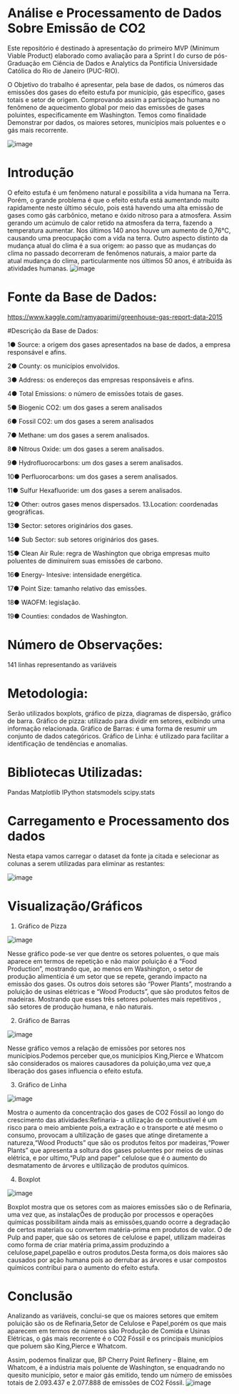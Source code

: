 # Análise e Processamento de Dados Sobre Emissão de CO2
Este repositório é destinado à apresentação do primeiro MVP (Minimum Viable Product) elaborado como avaliação para a Sprint I do curso de pós-Graduação em Ciência de Dados e Analytics da Pontifícia Universidade Católica do Rio de Janeiro (PUC-RIO).

O Objetivo do trabalho é apresentar, pela base de dados, os números das emissões dos gases do efeito estufa por município, gás específico, gases totais e setor de origem. Comprovando assim a participação humana no fenômeno de aquecimento global por meio das emissões de gases poluintes, especificamente em Washington. Temos como finalidade Demonstrar por dados, os maiores setores, municípios mais poluentes e o gás mais recorrente.

![image](https://user-images.githubusercontent.com/82593529/236043176-a1658e65-a20d-4de4-8dd1-2e4617103e5f.png)


# Introdução
O efeito estufa é um fenômeno natural e possibilita a vida humana na Terra. Porém, o grande problema é que o efeito estufa está aumentando muito rapidamente neste último século, pois está havendo uma alta emissão de gases como gás carbônico, metano e óxido nitroso para a atmosfera. Assim gerando um acúmulo de calor retido na atmosfera da terra, fazendo a temperatura aumentar. Nos últimos 140 anos houve um aumento de 0,76°C, causando uma preocupação com a vida na terra. Outro aspecto distinto da mudança atual do clima é a sua origem: ao passo que as mudanças do clima no passado decorreram de fenômenos naturais, a maior parte da atual mudança do clima, particularmente nos últimos 50 anos, é atribuída às atividades humanas.
![image](https://user-images.githubusercontent.com/82593529/236043228-9f4fadbc-bd13-4f31-8f5d-38c6b4ab6ed9.png)


# Fonte da Base de Dados:
https://www.kaggle.com/ramyaparimi/greenhouse-gas-report-data-2015

#Descrição da Base de Dados:

1● Source: a origem dos gases apresentados na base de dados, a empresa responsável e afins.

2● County: os municípios envolvidos.

3● Address: os endereços das empresas responsáveis e afins.

4● Total Emissions: o número de emissões totais de gases.

5● Biogenic CO2: um dos gases a serem analisados

6● Fossil CO2: um dos gases a serem analisados

7● Methane: um dos gases a serem analisados.

8● Nitrous Oxide: um dos gases a serem analisados.

9● Hydrofluorocarbons: um dos gases a serem analisados.

10● Perfluorocarbons: um dos gases a serem analisados.

11● Sulfur Hexafluoride: um dos gases a serem analisados.

12● Other: outros gases menos dispersados. 13.Location: coordenadas geográficas.

13● Sector: setores originários dos gases.

14● Sub Sector: sub setores originários dos gases.

15● Clean Air Rule: regra de Washington que obriga empresas muito poluentes de diminuírem suas emissões de carbono.

16● Energy- Intesive: intensidade energética.

17● Point Size: tamanho relativo das emissões.

18● WAOFM: legislação.

19● Counties: condados de Washington.

# Número de Observações:
141 linhas representando as variáveis

# Metodologia:
Serão utilizados boxplots, gráfico de pizza, diagramas de dispersão, gráfico de barra.
Gráfico de pizza: utilizado para dividir em setores, exibindo uma informação relacionada.
Gráfico de Barras: é uma forma de resumir um conjunto de dados categóricos.
Gráfico de Linha: é utilizado para facilitar a identificação de tendências e anomalias.

# Bibliotecas Utilizadas:
Pandas
Matplotlib
IPython
statsmodels
scipy.stats

# Carregamento e Processamento dos dados
Nesta etapa vamos carregar o dataset da fonte ja citada e selecionar as colunas a serem utilizadas para eliminar as restantes:

![image](https://user-images.githubusercontent.com/82593529/236041431-028736df-1737-497a-92df-20b2d0856fa8.png)

# Visualização/Gráficos

1) Gráfico de Pizza

![image](https://user-images.githubusercontent.com/82593529/236041882-715fa40e-982c-4e5b-aa9a-d532613bd351.png)

Nesse gráfico pode-se ver que dentre os setores poluentes, o que mais aparece em termos de repetição e não maior poluição é a “Food Production”, mostrando que, ao menos em Washington, o setor de produção alimentícia é um setor que se repete, gerando impacto na emissão dos gases. Os outros dois setores são “Power Plants”, mostrando a poluição de usinas elétricas e “Wood Products”, que são produtos feitos de madeiras. Mostrando que esses três setores poluentes mais repetitivos , são setores de produção humana, e não naturais.

2) Gráfico de Barras

![image](https://user-images.githubusercontent.com/82593529/236042189-8bd72077-f20c-4511-b6f6-0ad5a1d3a0c0.png)

Nesse gráfico vemos a relação de emissões por setores nos municípios.Podemos perceber que,os municípios King,Pierce e Whatcom são considerados os maiores causadores da poluição,uma vez que,a liberação dos gases influencia o efeito estufa.

3) Gráfico de Linha

![image](https://user-images.githubusercontent.com/82593529/236042389-e02579b2-bd22-4c26-8e50-b59cec4ba1f7.png)

Mostra o aumento da concentração dos gases de CO2 Fóssil ao longo do crescimento das atividades:Refinaria- a utilização de combustivel é um risco para o meio ambiente pois,a extração e o transporte e até mesmo o consumo, provocam a ultilização de gases que atinge diretamente a natureza,“Wood Products” que são os produtos feitos por madeiras,“Power Plants” que apresenta a soltura dos gases poluentes por meios de usinas elétrica, e por ultimo,“Pulp and paper” celulose que é o aumento do desmatamento de árvores e ultilização de produtos químicos.

4) Boxplot

![image](https://user-images.githubusercontent.com/82593529/236042614-81889070-f54e-43a8-9d79-e24b6a294d77.png)

Boxplot mostra que os setores com as maiores emissões são o de Refinaria, uma vez que, as instalaçÕes de produção por processos e operações químicas possibilitam ainda mais as emissões,quando ocorre a degradação de certos materiais ou convertem matéria-prima em produtos de valor. O de Pulp and paper, que são os setores de celulose e papel, utilizam madeiras como forma de criar matéria prima,assim produzindo a celulose,papel,papelão e outros produtos.Desta forma,os dois maiores são causados por ação humana pois ao derrubar as árvores e usar compostos químicos contribui para o aumento do efeito estufa.

# Conclusão
Analizando as variáveis, conclui-se que os maiores setores que emitem poluição são os de Refinaria,Setor de Celulose e Papel,porém os que mais aparecem em termos de números são Produção de Comida e Usinas Elétricas, o gás mais recorrente é o CO2 Fóssil e os principais municípios que poluem são King,Pierce e Whatcom.

Assim, podemos finalizar que, BP Cherry Point Refinery - Blaine, em Whatcom, é a indústria mais poluente de Washington, se enquadrando no quesito município, setor e maior gás emitido, tendo um número de emissões totais de 2.093.437 e 2.077.888 de emissões de CO2 Fóssil.
![image](https://user-images.githubusercontent.com/82593529/236043294-fa6197c4-14cd-4828-9060-5a2e289242df.png)
